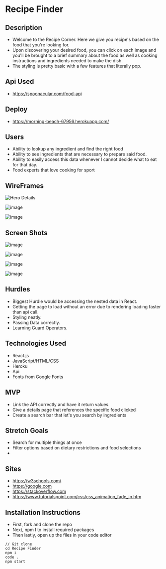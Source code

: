 # Recipe Finder

## Description 
* Welcome to the Recipe Corner. Here we give you recipe's based on the food that you're looking for. 
* Upon discovering your desired food, you can click on each image and you'll be brought to a brief summary about the food as well as cooking instructions and ingredients needed to make the dish.
* The styling is pretty basic with a few features that literally pop.

## Api Used
* https://spoonacular.com/food-api

## Deploy 
* https://morning-beach-67956.herokuapp.com/

## Users
* Ability to lookup any ingredient and find the right food
* Ability to see ingredients that are necessary to prepare said food.
* Ability to easily access this data whenever I cannot decide what to eat for that day.
* Food experts that love cooking for sport

## WireFrames

![Hero Details](https://user-images.githubusercontent.com/37119622/116730860-fc7b1980-a9b6-11eb-8f52-76f6aac5f90d.png)

![image](https://user-images.githubusercontent.com/37119622/116730901-0a309f00-a9b7-11eb-913e-59351a6d46fb.png)

![image](https://user-images.githubusercontent.com/37119622/116730923-14eb3400-a9b7-11eb-841a-fa43885f20fd.png)


## Screen Shots

![image](https://user-images.githubusercontent.com/37119622/116731149-5845a280-a9b7-11eb-9cfe-e59b37d3d62c.png)

![image](https://user-images.githubusercontent.com/37119622/116730971-22a0b980-a9b7-11eb-94af-891672957970.png)

![image](https://user-images.githubusercontent.com/37119622/116731029-364c2000-a9b7-11eb-8518-5d0fc8c98451.png)

![image](https://user-images.githubusercontent.com/37119622/116731087-43690f00-a9b7-11eb-8f15-0cbaa546741f.png)


## Hurdles 
* Biggest Hurdle would be accessing the nested data in React. 
* Getting the page to load without an error due to rendering loading faster than api call.
* Styling neatly. 
* Passing Data correctly.
* Learning Guard Operators. 

## Technologies Used
* React.js
* JavaScript/HTML/CSS
* Heroku
* Api
* Fonts from Google Fonts

## MVP 
* Link the API correctly and have it return values
* Give a details page that references the specific food clicked
* Create a search bar that let's you search by ingredients

## Stretch Goals
* Search for multiple things at once
* Filter options based on dietary restrictions and food selections
* 

## Sites
* https://w3schools.com/
* https://google.com
* https://stackoverflow.com
* https://www.tutorialspoint.com/css/css_animation_fade_in.htm

## Installation Instructions
* First, fork and clone the repo
* Next, npm I to install required packages 
* Then lastly, open up the files in your code editor 

```
// Git clone 
cd Recipe Finder
npm i
code .
npm start
```